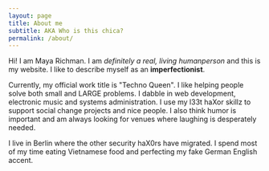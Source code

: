```yaml
---
layout: page
title: About me
subtitle: AKA Who is this chica?
permalink: /about/
---
```

Hi! I am Maya Richman. I am *definitely a real, living humanperson* and this is my website. I like to describe myself as an **imperfectionist**.

Currently, my official work title is "Techno Queen". I like helping people solve both small and LARGE problems. I dabble in web development, electronic music and systems administration. I use my l33t haXor skillz to support social change projects and nice people. I also think humor is important and am always looking for venues where laughing is desperately needed.

I live in Berlin where the other security haX0rs have migrated. I spend most of my time eating Vietnamese food and perfecting my fake German English accent.
